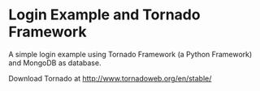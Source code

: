 Login Example and Tornado Framework
===================================

A simple login example using Tornado Framework (a Python Framework) and MongoDB as database.

Download Tornado at http://www.tornadoweb.org/en/stable/

